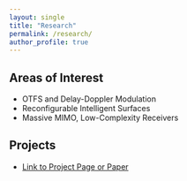 ```yaml
---
layout: single
title: "Research"
permalink: /research/
author_profile: true
---
```

## Areas of Interest
- OTFS and Delay-Doppler Modulation
- Reconfigurable Intelligent Surfaces
- Massive MIMO, Low-Complexity Receivers

## Projects
- [Link to Project Page or Paper](#)

